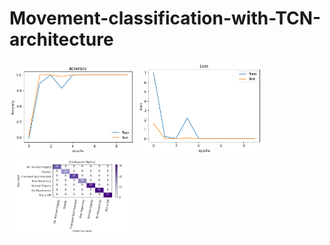 # Movement-classification-with-TCN-architecture

<div>
<img SRC="https://github.com/HansamalDharmananda/Movement-classification-with-TCN-architecture/blob/main/accuracy.png" width="200" >
<img SRC="https://github.com/HansamalDharmananda/Movement-classification-with-TCN-architecture/blob/main/loss.png" width="200" >
<img SRC="https://github.com/HansamalDharmananda/Movement-classification-with-TCN-architecture/blob/main/con_mtx_2.png" width="200" >
</div>
